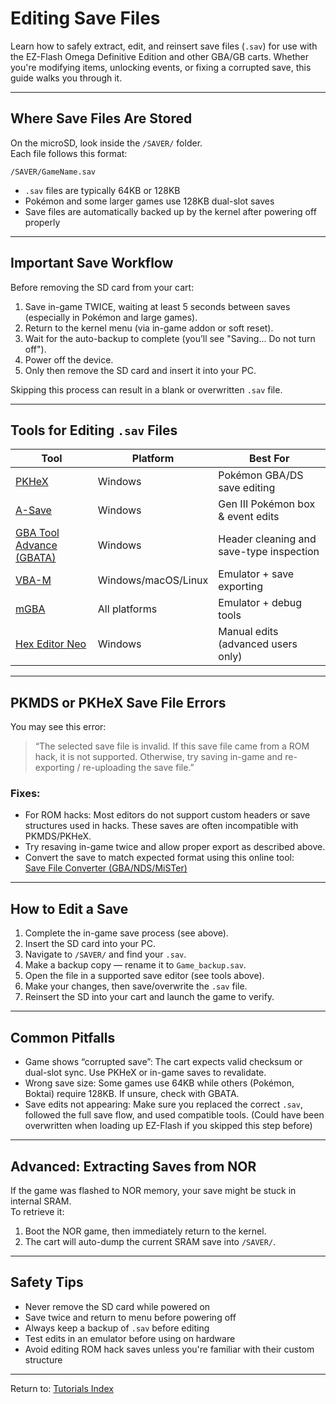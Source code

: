# Editing Save Files

Learn how to safely extract, edit, and reinsert save files (`.sav`) for use with the EZ-Flash Omega Definitive Edition and other GBA/GB carts. Whether you're modifying items, unlocking events, or fixing a corrupted save, this guide walks you through it.

---

## Where Save Files Are Stored

On the microSD, look inside the `/SAVER/` folder.  
Each file follows this format:

```
/SAVER/GameName.sav
```

- `.sav` files are typically 64KB or 128KB  
- Pokémon and some larger games use 128KB dual-slot saves  
- Save files are automatically backed up by the kernel after powering off properly

---

## Important Save Workflow

Before removing the SD card from your cart:

1. Save in-game TWICE, waiting at least 5 seconds between saves (especially in Pokémon and large games).
2. Return to the kernel menu (via in-game addon or soft reset).
3. Wait for the auto-backup to complete (you’ll see "Saving... Do not turn off").
4. Power off the device.
5. Only then remove the SD card and insert it into your PC.

Skipping this process can result in a blank or overwritten `.sav` file.

---

## Tools for Editing `.sav` Files

| Tool | Platform | Best For |
|------|----------|----------|
| [PKHeX](https://projectpokemon.org/home/files/file/1-pkhex/) | Windows | Pokémon GBA/DS save editing |
| [A-Save](https://projectpokemon.org/home/forums/topic/27119-a-save-3rd-generation-save-editor/) | Windows | Gen III Pokémon box & event edits |
| [GBA Tool Advance (GBATA)](https://www.romhacking.net/utilities/601/) | Windows | Header cleaning and save-type inspection |
| [VBA-M](https://github.com/visualboyadvance-m/visualboyadvance-m) | Windows/macOS/Linux | Emulator + save exporting |
| [mGBA](https://mgba.io/) | All platforms | Emulator + debug tools |
| [Hex Editor Neo](https://www.hhdsoftware.com/free-hex-editor) | Windows | Manual edits (advanced users only) |

---

## PKMDS or PKHeX Save File Errors

You may see this error:

> “The selected save file is invalid. If this save file came from a ROM hack, it is not supported. Otherwise, try saving in-game and re-exporting / re-uploading the save file.”

### Fixes:

- For ROM hacks: Most editors do not support custom headers or save structures used in hacks. These saves are often incompatible with PKMDS/PKHeX.
- Try resaving in-game twice and allow proper export as described above.
- Convert the save to match expected format using this online tool:  
  [Save File Converter (GBA/NDS/MiSTer)](https://savefileconverter.com/#/mister)

---

## How to Edit a Save

1. Complete the in-game save process (see above).
2. Insert the SD card into your PC.
3. Navigate to `/SAVER/` and find your `.sav`.
4. Make a backup copy — rename it to `Game_backup.sav`.
5. Open the file in a supported save editor (see tools above).
6. Make your changes, then save/overwrite the `.sav` file.
7. Reinsert the SD into your cart and launch the game to verify.

---

## Common Pitfalls

- Game shows “corrupted save”: The cart expects valid checksum or dual-slot sync. Use PKHeX or in-game saves to revalidate.
- Wrong save size: Some games use 64KB while others (Pokémon, Boktai) require 128KB. If unsure, check with GBATA.
- Save edits not appearing: Make sure you replaced the correct `.sav`, followed the full save flow, and used compatible tools. (Could have been overwritten when loading up EZ-Flash if you skipped this step before)

---

## Advanced: Extracting Saves from NOR

If the game was flashed to NOR memory, your save might be stuck in internal SRAM.  
To retrieve it:

1. Boot the NOR game, then immediately return to the kernel.
2. The cart will auto-dump the current SRAM save into `/SAVER/`.

---

## Safety Tips

- Never remove the SD card while powered on
- Save twice and return to menu before powering off
- Always keep a backup of `.sav` before editing
- Test edits in an emulator before using on hardware
- Avoid editing ROM hack saves unless you're familiar with their custom structure

---

Return to: [Tutorials Index](./README.md)
